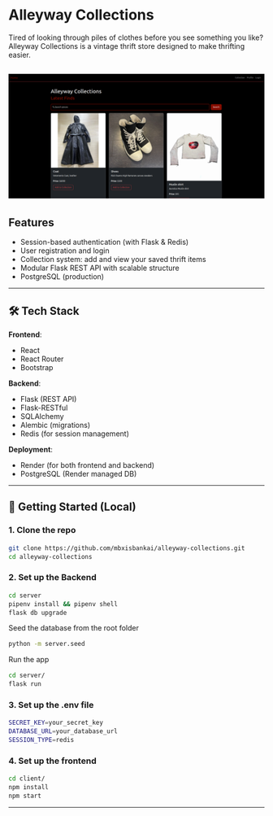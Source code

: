 # Alleyway Collections

Tired of looking through piles of clothes before you see something you like? Alleyway Collections is a vintage thrift store designed to make thrifting easier.

![Alleyway Collections](/assets/Screenshot%20from%202025-06-28%2012-28-09.png "HomePage")
---

## Features

- Session-based authentication (with Flask & Redis)
- User registration and login
- Collection system: add and view your saved thrift items
- Modular Flask REST API with scalable structure
- PostgreSQL (production) 

---

## 🛠 Tech Stack

**Frontend**:
- React
- React Router
- Bootstrap

**Backend**:
- Flask (REST API)
- Flask-RESTful
- SQLAlchemy
- Alembic (migrations)
- Redis (for session management)

**Deployment**:
- Render (for both frontend and backend)
- PostgreSQL (Render managed DB)

---

## 🚀 Getting Started (Local)

### 1. Clone the repo

```bash
git clone https://github.com/mbxisbankai/alleyway-collections.git
cd alleyway-collections
```

### 2. Set up the Backend

```bash
cd server
pipenv install && pipenv shell
flask db upgrade
```
Seed the database from the root folder

```bash
python -m server.seed
```

Run the app
```bash
cd server/
flask run
```

### 3. Set up the .env file

```bash
SECRET_KEY=your_secret_key
DATABASE_URL=your_database_url
SESSION_TYPE=redis
```

### 4. Set up the frontend

```bash
cd client/
npm install
npm start
```
---
